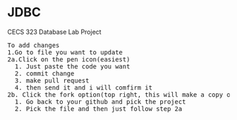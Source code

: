 # JDBC

CECS 323 Database Lab Project<br/>

<pre>
To add changes
1.Go to file you want to update
2a.Click on the pen icon(easiest)
  1. Just paste the code you want
  2. commit change
  3. make pull request
  4. then send it and i will comfirm it
2b. Click the fork option(top right, this will make a copy of the project on your github)
  1. Go back to your github and pick the project 
  2. Pick the file and then just follow step 2a 
</pre>
